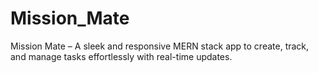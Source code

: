 # Mission_Mate
Mission Mate – A sleek and responsive MERN stack app to create, track, and manage tasks effortlessly with real-time updates.
